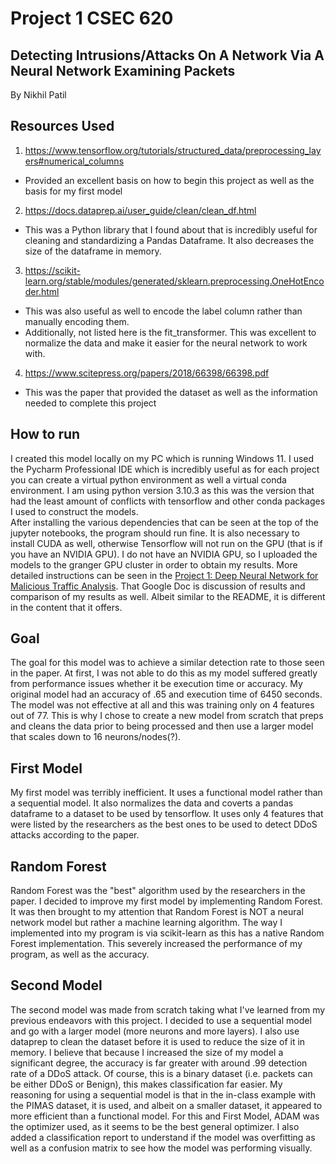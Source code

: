 # Project 1 CSEC 620 
## Detecting Intrusions/Attacks On A Network Via A Neural Network Examining Packets
By Nikhil Patil

## Resources Used
1. https://www.tensorflow.org/tutorials/structured_data/preprocessing_layers#numerical_columns
- Provided an excellent basis on how to begin this project as well as the basis for my first model
2. https://docs.dataprep.ai/user_guide/clean/clean_df.html
- This was a Python library that I found about that is incredibly useful for cleaning and standardizing a Pandas Dataframe. It also decreases the size of the dataframe in memory. <br/>
3. https://scikit-learn.org/stable/modules/generated/sklearn.preprocessing.OneHotEncoder.html
- This was also useful as well to encode the label column rather than manually encoding them.
- Additionally, not listed here is the fit_transformer. This was excellent to normalize the data and make it easier for the neural network to work with.
4. https://www.scitepress.org/papers/2018/66398/66398.pdf
- This was the paper that provided the dataset as well as the information needed to complete this project

## How to run 
I created this model locally on my PC which is running Windows 11. I used the Pycharm Professional IDE which is incredibly useful as for each project you can create a virtual python environment as well a virtual conda environment. I am using python version 3.10.3 as this was the version that had the least amount of conflicts with tensorflow and other conda packages I used to construct the models.<br/>
After installing the various dependencies that can be seen at the top of the jupyter notebooks, the program should run fine. It is also necessary to install CUDA as well, otherwise Tensorflow will not run on the GPU (that is if you have an NVIDIA GPU). I do not have an NVIDIA GPU, so I uploaded the models to the granger GPU cluster in order to obtain my results. More detailed instructions can be seen in the <a href="https://docs.google.com/document/d/1LuK7qttWaMectmBl55IEa5gfQykr27vcx9sM3Von3h4/edit?usp=sharing">Project 1: Deep Neural Network for Malicious Traffic Analysis</a>. That Google Doc is discussion of results and comparison of my results as well. Albeit similar to the README, it is different in the content that it offers.  

## Goal
The goal for this model was to achieve a similar detection rate to those seen in the paper. At first, I was not able to do this as my model suffered greatly from performance issues whether it be execution time or accuracy. My original model had an accuracy of .65 and execution time of 6450 seconds. The model was not effective at all and this was training only on 4 features out of 77. This is why I chose to create a new model from scratch that preps and cleans the data prior to being processed and then use a larger model that scales down to 16 neurons/nodes(?). 

## First Model
My first model was terribly inefficient. It uses a functional model rather than a sequential model. It also normalizes the data and coverts a pandas dataframe to a dataset to be used by tensorflow. It uses only 4 features that were listed by the researchers as the best ones to be used to detect DDoS attacks according to the paper. 

## Random Forest
Random Forest was the "best" algorithm used by the researchers in the paper. I decided to improve my first model by implementing Random Forest. It was then brought to my attention that Random Forest is NOT a neural network model but rather a machine learning algorithm. The way I implemented into my program is via scikit-learn as this has a native Random Forest implementation. This severely increased the performance of my program, as well as the accuracy.  

## Second Model
The second model was made from scratch taking what I've learned from my previous endeavors with this project. I decided to use a sequential model and go with a larger model (more neurons and more layers). I also use dataprep to clean the dataset before it is used to reduce the size of it in memory. I believe that because I increased the size of my model a significant degree, the accuracy is far greater with around .99 detection rate of a DDoS attack. Of course, this is a binary dataset (i.e. packets can be either DDoS or Benign), this makes classification far easier. My reasoning for using a sequential model is that in the in-class example with the PIMAS dataset, it is used, and albeit on a smaller dataset, it appeared to more efficient than a functional model. For this and First Model, ADAM was the optimizer used, as it seems to be the best general optimizer. I also added a classification report to understand if the model was overfitting as well as a confusion matrix to see how the model was performing visually. 